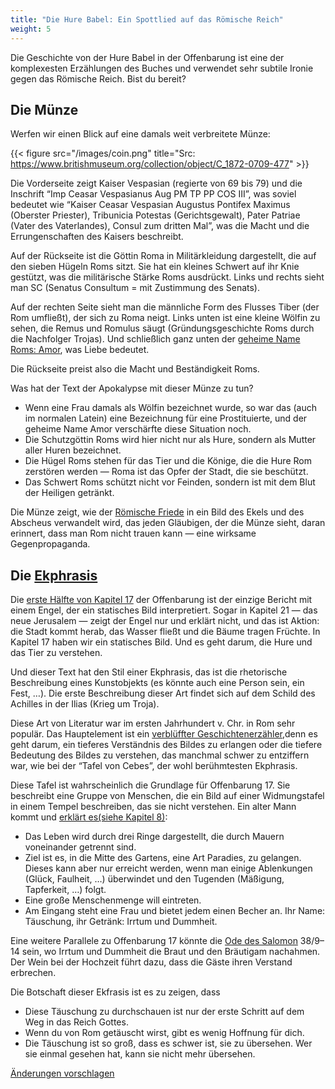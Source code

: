 ```yaml
---
title: "Die Hure Babel: Ein Spottlied auf das Römische Reich"
weight: 5
---
```



Die Geschichte von der Hure Babel in der Offenbarung ist eine der komplexesten Erzählungen des Buches und verwendet sehr subtile Ironie gegen das Römische Reich. Bist du bereit?


## Die Münze

<a name="12e6"></a>
Werfen wir einen Blick auf eine damals weit verbreitete Münze:

{{< figure src="/images/coin.png" title="Src: https://www.britishmuseum.org/collection/object/C_1872-0709-477" >}}

Die Vorderseite zeigt Kaiser Vespasian (regierte von 69 bis 79) und die Inschrift “Imp Ceasar Vespasianus Aug PM TP PP COS III”, was soviel bedeutet wie “Kaiser Ceasar Vespasian Augustus Pontifex Maximus (Oberster Priester), Tribunicia Potestas (Gerichtsgewalt), Pater Patriae (Vater des Vaterlandes), Consul zum dritten Mal”, was die Macht und die Errungenschaften des Kaisers beschreibt.

Auf der Rückseite ist die Göttin Roma in Militärkleidung dargestellt, die auf den sieben Hügeln Roms sitzt. Sie hat ein kleines Schwert auf ihr Knie gestützt, was die militärische Stärke Roms ausdrückt. Links und rechts sieht man SC (Senatus Consultum = mit Zustimmung des Senats).

Auf der rechten Seite sieht man die männliche Form des Flusses Tiber (der Rom umfließt), der sich zu Roma neigt. Links unten ist eine kleine Wölfin zu sehen, die Remus und Romulus säugt (Gründungsgeschichte Roms durch die Nachfolger Trojas). Und schließlich ganz unten der [geheime Name Roms: Amor](https://www.muenzen-ritter.de/68054-roemische-kaiserzeit-licinius-i-follis-320-fvz.html), was Liebe bedeutet.

Die Rückseite preist also die Macht und Beständigkeit Roms.

Was hat der Text der Apokalypse mit dieser Münze zu tun?

- Wenn eine Frau damals als Wölfin bezeichnet wurde, so war das (auch im normalen Latein) eine Bezeichnung für eine Prostituierte, und der geheime Name Amor verschärfte diese Situation noch.
- Die Schutzgöttin Roms wird hier nicht nur als Hure, sondern als Mutter aller Huren bezeichnet.
- Die Hügel Roms stehen für das Tier und die Könige, die die Hure Rom zerstören werden — Roma ist das Opfer der Stadt, die sie beschützt.
- Das Schwert Roms schützt nicht vor Feinden, sondern ist mit dem Blut der Heiligen getränkt.


Die Münze zeigt, wie der [Römische Friede](../../../background/history/expl/pax-romana-key-to-understand-the-book-of-revelation) in ein Bild des Ekels und des Abscheus verwandelt wird, das jeden Gläubigen, der die Münze sieht, daran erinnert, dass man Rom nicht trauen kann — eine wirksame Gegenpropaganda.


## Die [Ekphrasis](https://de.wikipedia.org/wiki/Ekphrasis)

<a name="d4d3"></a>
Die [erste Hälfte von Kapitel 17](https://www.bibleserver.com/SLT/Offenbarung17%2C1-13) der Offenbarung ist der einzige Bericht mit einem Engel, der ein statisches Bild interpretiert. Sogar in Kapitel 21 — das neue Jerusalem — zeigt der Engel nur und erklärt nicht, und das ist Aktion: die Stadt kommt herab, das Wasser fließt und die Bäume tragen Früchte. In Kapitel 17 haben wir ein statisches Bild. Und es geht darum, die Hure und das Tier zu verstehen.

Und dieser Text hat den Stil einer Ekphrasis, das ist die rhetorische Beschreibung eines Kunstobjekts (es könnte auch eine Person sein, ein Fest, …). Die erste Beschreibung dieser Art findet sich auf dem Schild des Achilles in der Ilias (Krieg um Troja).

Diese Art von Literatur war im ersten Jahrhundert v. Chr. in Rom sehr populär. Das Hauptelement ist ein [verblüffter Geschichtenerzähler](https://www.bibleserver.com/SLT/Offenbarung17%2C7),denn es geht darum, ein tieferes Verständnis des Bildes zu erlangen oder die tiefere Bedeutung des Bildes zu verstehen, das manchmal schwer zu entziffern war, wie bei der “Tafel von Cebes”, der wohl berühmtesten Ekphrasis.

Diese Tafel ist wahrscheinlich die Grundlage für Offenbarung 17. Sie beschreibt eine Gruppe von Menschen, die ein Bild auf einer Widmungstafel in einem Tempel beschreiben, das sie nicht verstehen. Ein alter Mann kommt und [erklärt es(siehe Kapitel 8)](https://archive.org/details/cebestabletwithi00cebeiala/page/n4/mode/1up?view=theater):

- Das Leben wird durch drei Ringe dargestellt, die durch Mauern voneinander getrennt sind.
- Ziel ist es, in die Mitte des Gartens, eine Art Paradies, zu gelangen. Dieses kann aber nur erreicht werden, wenn man einige Ablenkungen (Glück, Faulheit, …) überwindet und den Tugenden (Mäßigung, Tapferkeit, …) folgt.
- Eine große Menschenmenge will eintreten.
- Am Eingang steht eine Frau und bietet jedem einen Becher an. Ihr Name: Täuschung, ihr Getränk: Irrtum und Dummheit.


Eine weitere Parallele zu Offenbarung 17 könnte die [Ode des Salomon](https://de.wikipedia.org/wiki/Oden_Salomos) 38/9–14 sein, wo Irrtum und Dummheit die Braut und den Bräutigam nachahmen. Der Wein bei der Hochzeit führt dazu, dass die Gäste ihren Verstand erbrechen.

Die Botschaft dieser Ekfrasis ist es zu zeigen, dass

- Diese Täuschung zu durchschauen ist nur der erste Schritt auf dem Weg in das Reich Gottes.
- Wenn du von Rom getäuscht wirst, gibt es wenig Hoffnung für dich.
- Die Täuschung ist so groß, dass es schwer ist, sie zu übersehen. Wer sie einmal gesehen hat, kann sie nicht mehr übersehen.




[Änderungen vorschlagen](https://github.com/revelation-today/revelation-today/blob/main/exampleSite/content/docs/content/harlot/expl/the-harlot-in-revelation-a-mocking-of-the-roman-empire.de.md)
